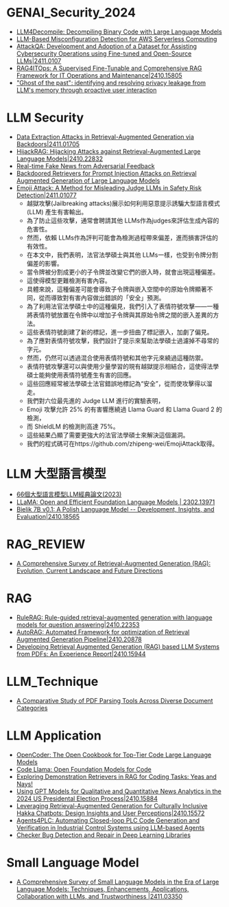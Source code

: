 # GENAI_Security_2024
- [LLM4Decompile: Decompiling Binary Code with Large Language Models](https://arxiv.org/abs/2403.05286)
- [LLM-Based Misconfiguration Detection for AWS Serverless Computing](https://arxiv.org/abs/2411.00642)
- [AttackQA: Development and Adoption of a Dataset for Assisting Cybersecurity Operations using Fine-tuned and Open-Source LLMs|2411.0107](https://arxiv.org/abs/2411.01073)
- [RAG4ITOps: A Supervised Fine-Tunable and Comprehensive RAG Framework for IT Operations and Maintenance|2410.15805](https://arxiv.org/abs/2410.15805)
- ["Ghost of the past": identifying and resolving privacy leakage from LLM's memory through proactive user interaction](https://arxiv.org/abs/2410.14931)
# LLM Security
- [Data Extraction Attacks in Retrieval-Augmented Generation via Backdoors|2411.01705](https://arxiv.org/abs/2411.01705)
- [HijackRAG: Hijacking Attacks against Retrieval-Augmented Large Language Models|2410.22832](https://arxiv.org/abs/2410.22832)
- [Real-time Fake News from Adversarial Feedback](https://arxiv.org/abs/2410.14651)
- [Backdoored Retrievers for Prompt Injection Attacks on Retrieval Augmented Generation of Large Language Models](https://arxiv.org/abs/2410.14479)
- [Emoji Attack: A Method for Misleading Judge LLMs in Safety Risk Detection|2411.01077](https://arxiv.org/abs/2411.01077)
  - 越獄攻擊(Jailbreaking attacks)展示如何利用惡意提示誘騙大型語言模式 (LLM) 產生有害輸出。
  - 為了防止這些攻擊，通常會聘請其他 LLMs作為judges來評估生成內容的危害性。
  - 然而，依賴 LLMs作為評判可能會為檢測過程帶來偏差，進而損害評估的有效性。
  - 在本文中，我們表明，法官法學碩士與其他 LLMs一樣，也受到令牌分割偏差的影響。
  - 當令牌被分割成更小的子令牌並改變它們的嵌入時，就會出現這種偏差。
  - 這使得模型更難檢測有害內容。
  - 具體來說，這種偏差可能會導致子令牌與嵌入空間中的原始令牌顯著不同，從而導致對有害內容做出錯誤的「安全」預測。
  - 為了利用法官法學碩士中的這種偏見，我們引入了表情符號攻擊——一種將表情符號放置在令牌中以增加子令牌與其原始令牌之間的嵌入差異的方法。
  - 這些表情符號創建了新的標記，進一步扭曲了標記嵌入，加劇了偏見。
  - 為了應對表情符號攻擊，我們設計了提示來幫助法學碩士過濾掉不尋常的字元。
  - 然而，仍然可以透過混合使用表情符號和其他字元來繞過這種防禦。
  - 表情符號攻擊還可以與使用少量學習的現有越獄提示相結合，這使得法學碩士能夠使用表情符號產生有害的回應。
  - 這些回應經常被法學碩士法官錯誤地標記為“安全”，從而使攻擊得以溜走。
  - 我們對六位最先進的 Judge LLM 進行的實驗表明，
  - Emoji 攻擊允許 25% 的有害響應繞過 Llama Guard 和 Llama Guard 2 的檢測，
  - 而 ShieldLM 的檢測則高達 75%。
  - 這些結果凸顯了需要更強大的法官法學碩士來解決這個漏洞。
  - 我們的程式碼可在https://github.com/zhipeng-wei/EmojiAttack取得。 
# LLM 大型語言模型
- [66個大型語言模型LLM經典論文(2023)](https://tomohiroliu22.medium.com/66%E5%80%8B%E5%A4%A7%E5%9E%8B%E8%AA%9E%E8%A8%80%E6%A8%A1%E5%9E%8Bllm%E7%B6%93%E5%85%B8%E8%AB%96%E6%96%87-0fcdab74e822)
- [LLaMA: Open and Efficient Foundation Language Models | 2302.13971](https://arxiv.org/pdf/2302.13971)
- [Bielik 7B v0.1: A Polish Language Model -- Development, Insights, and Evaluation|2410.18565](https://arxiv.org/abs/2410.18565)

# RAG_REVIEW
- [A Comprehensive Survey of Retrieval-Augmented Generation (RAG): Evolution, Current Landscape and Future Directions](https://arxiv.org/abs/2410.12837)

# RAG
- [RuleRAG: Rule-guided retrieval-augmented generation with language models for question answering|2410.22353](https://arxiv.org/abs/2410.22353)
- [AutoRAG: Automated Framework for optimization of Retrieval Augmented Generation Pipeline|2410.20878](https://arxiv.org/abs/2410.20878)
- [Developing Retrieval Augmented Generation (RAG) based LLM Systems from PDFs: An Experience Report|2410.15944](https://arxiv.org/abs/2410.15944)
# LLM_Technique
- [A Comparative Study of PDF Parsing Tools Across Diverse Document Categories](https://arxiv.org/abs/2410.09871)
# LLM Application
- [OpenCoder: The Open Cookbook for Top-Tier Code Large Language Models](https://arxiv.org/abs/2411.04905)
- [Code Llama: Open Foundation Models for Code]()
- [Exploring Demonstration Retrievers in RAG for Coding Tasks: Yeas and Nays!](https://arxiv.org/abs/2410.09662)
- [Using GPT Models for Qualitative and Quantitative News Analytics in the 2024 US Presidental Election Process|2410.15884](https://arxiv.org/abs/2410.15884)
- [Leveraging Retrieval-Augmented Generation for Culturally Inclusive Hakka Chatbots: Design Insights and User Perceptions|2410.15572](https://arxiv.org/abs/2410.15572)
- [Agents4PLC: Automating Closed-loop PLC Code Generation and Verification in Industrial Control Systems using LLM-based Agents](https://arxiv.org/abs/2410.14209)
- [Checker Bug Detection and Repair in Deep Learning Libraries](https://arxiv.org/abs/2410.06440)

# Small Language Model
- [A Comprehensive Survey of Small Language Models in the Era of Large Language Models: Techniques, Enhancements, Applications, Collaboration with LLMs, and Trustworthiness |2411.03350](https://arxiv.org/abs/2411.03350)
